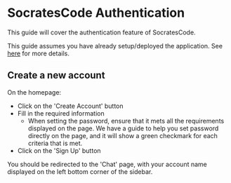 # SocratesCode Authentication

This guide will cover the authentication feature of SocratesCode.

This guide assumes you have already setup/deployed the application. See [here](../deployment/intro.md) for more details.

## Create a new account
On the homepage:

- Click on the 'Create Account' button
- Fill in the required information
    - When setting the password, ensure that it mets all the requirements displayed on the page. We have a guide to help you set password directly on the page, and it will show a green checkmark for each criteria that is met.
- Click on the 'Sign Up' button

You should be redirected to the 'Chat' page, with your account name displayed on the left bottom corner of the sidebar.
